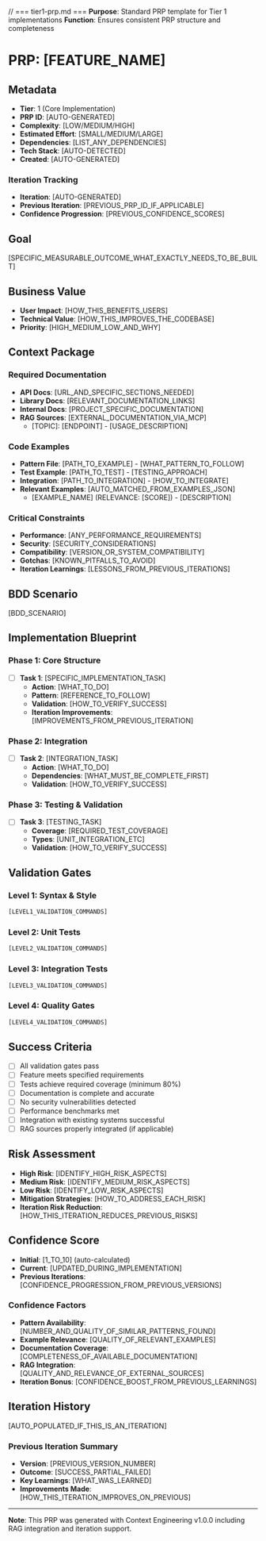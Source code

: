 // === tier1-prp.md ===
**Purpose**: Standard PRP template for Tier 1 implementations 
**Function**: Ensures consistent PRP structure and completeness

# PRP: [FEATURE_NAME]

## Metadata
- **Tier**: 1 (Core Implementation)
- **PRP ID**: [AUTO-GENERATED]
- **Complexity**: [LOW/MEDIUM/HIGH]
- **Estimated Effort**: [SMALL/MEDIUM/LARGE]
- **Dependencies**: [LIST_ANY_DEPENDENCIES]
- **Tech Stack**: [AUTO-DETECTED]
- **Created**: [AUTO-GENERATED]

### Iteration Tracking
- **Iteration**: [AUTO-GENERATED]
- **Previous Iteration**: [PREVIOUS_PRP_ID_IF_APPLICABLE]
- **Confidence Progression**: [PREVIOUS_CONFIDENCE_SCORES]

## Goal
[SPECIFIC_MEASURABLE_OUTCOME_WHAT_EXACTLY_NEEDS_TO_BE_BUILT]

## Business Value
- **User Impact**: [HOW_THIS_BENEFITS_USERS]
- **Technical Value**: [HOW_THIS_IMPROVES_THE_CODEBASE]
- **Priority**: [HIGH_MEDIUM_LOW_AND_WHY]

## Context Package

### Required Documentation
- **API Docs**: [URL_AND_SPECIFIC_SECTIONS_NEEDED]
- **Library Docs**: [RELEVANT_DOCUMENTATION_LINKS]
- **Internal Docs**: [PROJECT_SPECIFIC_DOCUMENTATION]
- **RAG Sources**: [EXTERNAL_DOCUMENTATION_VIA_MCP]
  - [TOPIC]: [ENDPOINT] - [USAGE_DESCRIPTION]

### Code Examples
- **Pattern File**: [PATH_TO_EXAMPLE] - [WHAT_PATTERN_TO_FOLLOW]
- **Test Example**: [PATH_TO_TEST] - [TESTING_APPROACH]
- **Integration**: [PATH_TO_INTEGRATION] - [HOW_TO_INTEGRATE]
- **Relevant Examples**: [AUTO_MATCHED_FROM_EXAMPLES_JSON]
  - [EXAMPLE_NAME] (RELEVANCE: [SCORE]) - [DESCRIPTION]

### Critical Constraints
- **Performance**: [ANY_PERFORMANCE_REQUIREMENTS]
- **Security**: [SECURITY_CONSIDERATIONS]
- **Compatibility**: [VERSION_OR_SYSTEM_COMPATIBILITY]
- **Gotchas**: [KNOWN_PITFALLS_TO_AVOID]
- **Iteration Learnings**: [LESSONS_FROM_PREVIOUS_ITERATIONS]

## BDD Scenario
[BDD_SCENARIO]

## Implementation Blueprint

### Phase 1: Core Structure
- [ ] **Task 1**: [SPECIFIC_IMPLEMENTATION_TASK]
  - **Action**: [WHAT_TO_DO]
  - **Pattern**: [REFERENCE_TO_FOLLOW]
  - **Validation**: [HOW_TO_VERIFY_SUCCESS]
  - **Iteration Improvements**: [IMPROVEMENTS_FROM_PREVIOUS_ITERATION]

### Phase 2: Integration
- [ ] **Task 2**: [INTEGRATION_TASK]
  - **Action**: [WHAT_TO_DO]
  - **Dependencies**: [WHAT_MUST_BE_COMPLETE_FIRST]
  - **Validation**: [HOW_TO_VERIFY_SUCCESS]

### Phase 3: Testing & Validation
- [ ] **Task 3**: [TESTING_TASK]
  - **Coverage**: [REQUIRED_TEST_COVERAGE]
  - **Types**: [UNIT_INTEGRATION_ETC]
  - **Validation**: [HOW_TO_VERIFY_SUCCESS]

## Validation Gates

### Level 1: Syntax & Style
```bash
[LEVEL1_VALIDATION_COMMANDS]
```

### Level 2: Unit Tests
```bash
[LEVEL2_VALIDATION_COMMANDS]
```

### Level 3: Integration Tests
```bash
[LEVEL3_VALIDATION_COMMANDS]
```

### Level 4: Quality Gates
```bash
[LEVEL4_VALIDATION_COMMANDS]
```

## Success Criteria
- [ ] All validation gates pass
- [ ] Feature meets specified requirements
- [ ] Tests achieve required coverage (minimum 80%)
- [ ] Documentation is complete and accurate
- [ ] No security vulnerabilities detected
- [ ] Performance benchmarks met
- [ ] Integration with existing systems successful
- [ ] RAG sources properly integrated (if applicable)

## Risk Assessment
- **High Risk**: [IDENTIFY_HIGH_RISK_ASPECTS]
- **Medium Risk**: [IDENTIFY_MEDIUM_RISK_ASPECTS]
- **Low Risk**: [IDENTIFY_LOW_RISK_ASPECTS]
- **Mitigation Strategies**: [HOW_TO_ADDRESS_EACH_RISK]
- **Iteration Risk Reduction**: [HOW_THIS_ITERATION_REDUCES_PREVIOUS_RISKS]

## Confidence Score
- **Initial**: [1_TO_10] (auto-calculated)
- **Current**: [UPDATED_DURING_IMPLEMENTATION]
- **Previous Iterations**: [CONFIDENCE_PROGRESSION_FROM_PREVIOUS_VERSIONS]

### Confidence Factors
- **Pattern Availability**: [NUMBER_AND_QUALITY_OF_SIMILAR_PATTERNS_FOUND]
- **Example Relevance**: [QUALITY_OF_RELEVANT_EXAMPLES]
- **Documentation Coverage**: [COMPLETENESS_OF_AVAILABLE_DOCUMENTATION]
- **RAG Integration**: [QUALITY_AND_RELEVANCE_OF_EXTERNAL_SOURCES]
- **Iteration Bonus**: [CONFIDENCE_BOOST_FROM_PREVIOUS_LEARNINGS]

## Iteration History
[AUTO_POPULATED_IF_THIS_IS_AN_ITERATION]
### Previous Iteration Summary
- **Version**: [PREVIOUS_VERSION_NUMBER]
- **Outcome**: [SUCCESS_PARTIAL_FAILED]
- **Key Learnings**: [WHAT_WAS_LEARNED]
- **Improvements Made**: [HOW_THIS_ITERATION_IMPROVES_ON_PREVIOUS]

---
**Note**: This PRP was generated with Context Engineering v1.0.0 including RAG integration and iteration support.
